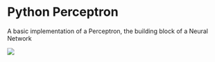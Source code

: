 # Python Perceptron

A basic implementation of a Perceptron, the building block of a Neural Network

<img src="https://media.giphy.com/media/8Ajc9aR5KD4CIISvtj/giphy.gif" />
